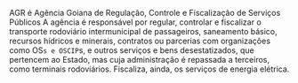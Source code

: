 AGR é Agência Goiana de Regulação, Controle e Fiscalização de Serviços Públicos
A agência é responsável por regular, controlar e fiscalizar o transporte rodoviário intermunicipal de passageiros, saneamento básico, recursos hídricos e minerais, contratos ou parcerias com organizações como OS`s e OSCIP`s, e outros serviços e bens desestatizados, que pertencem ao Estado, mas cuja administração é repassada a terceiros, como terminais rodoviários. Fiscaliza, ainda, os serviços de energia elétrica.
